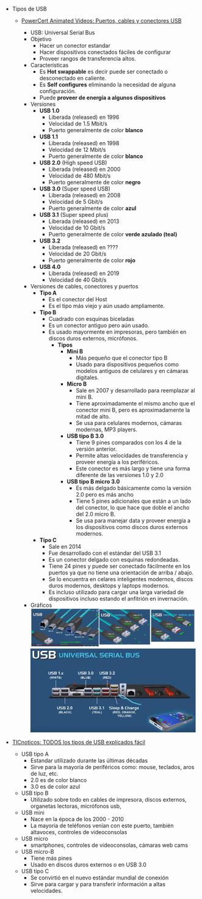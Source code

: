 - Tipos de USB

  - [PowerCert Animated Videos: Puertos, cables y conectores USB](https://www.youtube.com/watch?v=pIZREjck9jg)

    - USB: Universal Serial Bus
    - Objetivo
      - Hacer un conector estandar
      - Hacer dispositivos conectados fáciles de configurar
      - Proveer rangos de transferencia altos.
    - Características
      - Es **Hot swappable** es decir puede ser conectado o desconectado en caliente.
      - Es **Self configures** eliminando la necesidad de alguna configuración.
      - Puede **proveer de energía a algunos dispositivos**
    - Versiones
      - **USB 1.0**
        - Liberada (released) en 1996
        - Velocidad de 1.5 Mbit/s
        - Puerto generalmente de color **blanco**
      - **USB 1.1**
        - Liberada (released) en 1998
        - Velocidad de 12 Mbit/s
        - Puerto generalmente de color **blanco**
      - **USB 2.0** (High speed USB)
        - Liberada (released) en 2000
        - Velocidad de 480 Mbit/s
        - Puerto generalmente de color **negro**
      - **USB 3.0** (Super speed USB)
        - Liberada (released) en 2008
        - Velocidad de 5 Gbit/s
        - Puerto generalmente de color **azul**
      - **USB 3.1** (Super speed plus)
        - Liberada (released) en 2013
        - Velocidad de 10 Gbit/s
        - Puerto generalmente de color **verde azulado (teal)**
      - **USB 3.2**
        - Liberada (released) en ????
        - Velocidad de 20 Gbit/s
        - Puerto generalmente de color **rojo**
      - **USB 4.0**
        - Liberada (released) en 2019
        - Velocidad de 40 Gbit/s
    - Versiones de cables, conectores y puertos
      - **Tipo A**
        - Es el conector del Host
        - Es el tipo más viejo y aún usado ampliamente.
      - **Tipo B**
        - Cuadrado con esquinas biceladas
        - Es un conector antiguo pero aún usado.
        - Es usado mayormente en impresoras, pero también en discos duros externos, micrófonos.
          - **Tipos**
            - **Mini B**
              - Más pequeño que el conector tipo B
              - Usado para dispositivos pequeños como modelos antiguos de celulares y en cámaras digitales.
            - **Micro B**
              - Sale en 2007 y desarrollado para reemplazar al mini B.
              - Tiene aproximadamente el mismo ancho que el conector mini B, pero es aproximadamente la mitad de alto.
              - Se usa para celulares modernos, cámaras modernas, MP3 players.
            - **USB tipo B 3.0**
              - Tiene 9 pines comparados con los 4 de la versión anterior.
              - Permite altas velocidades de transferencia y proveer energía a los periféricos.
              - Este conector es más largo y tiene una forma diferente de las versiones 1.0 y 2.0
            - **USB tipo B micro 3.0**
              - Es más delgado básicamente como la versión 2.0 pero es más ancho
              - Tiene 5 pines adicionales que están a un lado del conector, lo que hace que doble el ancho del 2.0 micro B.
              - Se usa para manejar data y proveer energía a los dispositivos como discos duros externos modernos.
      - **Tipo C**
        - Sale en 2014
        - Fue desarrollado con el estándar del USB 3.1
        - Es un conector delgado con esquinas redondeadas.
        - Tiene 24 pines y puede ser conectado fácilmente en los puertos ya que no tiene una orientación de arriba / abajo.
        - Se lo encuentra en celares inteligentes modernos, discos duros modernos, desktops y laptops modernos.
        - Es incluso utilizado para cargar una larga variedad de dispositivos incluso estando el anfitrión en invernación.
    - Gráficos
      ![Tipos de conector](../images/conectores/conect_tipos.JPG)
      ![Colores para conectores](../images/conectores/conect_color.JPG)

- [TICnoticos: TODOS los tipos de USB explicados fácil](https://www.youtube.com/watch?v=8sxOqk-x-l4)
  - USB tipo A
    - Estandar utilizado durante las últimas décadas
    - Sirve para la mayoría de periféricos como: mouse, teclados, aros de luz, etc.
    - 2.0 es de color blanco
    - 3.0 es de color azul
  - USB tipo B
    - Utilizado sobre todo en cables de impresora, discos externos, organetas lectoras, micrófonos usb,
  - USB mini
    - Nace en la época de los 2000 - 2010
    - La mayoría de teléfonos venían con este puerto, también altavoces, controles de videoconsolas
  - USB micro
    - smartphones, controles de videoconsolas, cámaras web cams
  - USB micro-B
    - Tiene más pines
    - Usado en discos duros externos o en USB 3.0
  - USB tipo C
    - Se convirtió en el nuevo estándar mundial de conexión
    - Sirve para cargar y para transferir información a altas velocidades.
